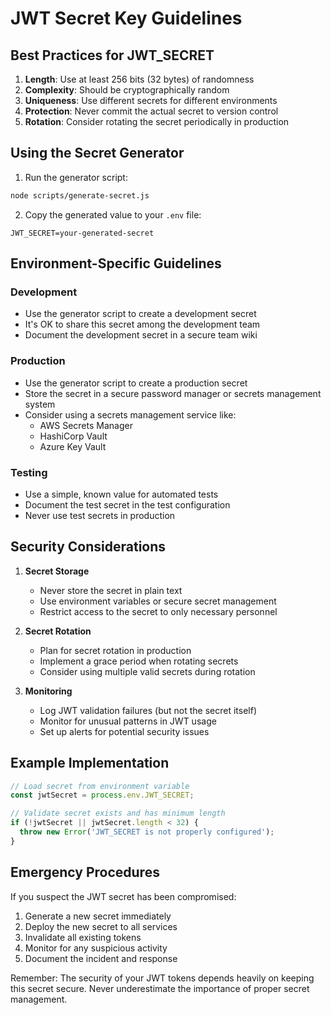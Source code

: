 # JWT Secret Key Guidelines

## Best Practices for JWT_SECRET

1. **Length**: Use at least 256 bits (32 bytes) of randomness
2. **Complexity**: Should be cryptographically random
3. **Uniqueness**: Use different secrets for different environments
4. **Protection**: Never commit the actual secret to version control
5. **Rotation**: Consider rotating the secret periodically in production

## Using the Secret Generator

1. Run the generator script:
```bash
node scripts/generate-secret.js
```

2. Copy the generated value to your `.env` file:
```env
JWT_SECRET=your-generated-secret
```

## Environment-Specific Guidelines

### Development
- Use the generator script to create a development secret
- It's OK to share this secret among the development team
- Document the development secret in a secure team wiki

### Production
- Use the generator script to create a production secret
- Store the secret in a secure password manager or secrets management system
- Consider using a secrets management service like:
  - AWS Secrets Manager
  - HashiCorp Vault
  - Azure Key Vault

### Testing
- Use a simple, known value for automated tests
- Document the test secret in the test configuration
- Never use test secrets in production

## Security Considerations

1. **Secret Storage**
   - Never store the secret in plain text
   - Use environment variables or secure secret management
   - Restrict access to the secret to only necessary personnel

2. **Secret Rotation**
   - Plan for secret rotation in production
   - Implement a grace period when rotating secrets
   - Consider using multiple valid secrets during rotation

3. **Monitoring**
   - Log JWT validation failures (but not the secret itself)
   - Monitor for unusual patterns in JWT usage
   - Set up alerts for potential security issues

## Example Implementation

```javascript
// Load secret from environment variable
const jwtSecret = process.env.JWT_SECRET;

// Validate secret exists and has minimum length
if (!jwtSecret || jwtSecret.length < 32) {
  throw new Error('JWT_SECRET is not properly configured');
}
```

## Emergency Procedures

If you suspect the JWT secret has been compromised:

1. Generate a new secret immediately
2. Deploy the new secret to all services
3. Invalidate all existing tokens
4. Monitor for any suspicious activity
5. Document the incident and response

Remember: The security of your JWT tokens depends heavily on keeping this secret secure. Never underestimate the importance of proper secret management.